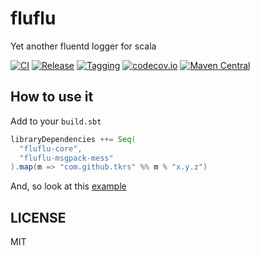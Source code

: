 # fluflu

Yet another fluentd logger for scala

[![CI](https://github.com/tkrs/fluflu/workflows/CI/badge.svg)](https://github.com/tkrs/fluflu/actions?query=workflow%3ACI)
[![Release](https://github.com/tkrs/fluflu/workflows/Release/badge.svg)](https://github.com/tkrs/fluflu/actions?query=workflow%3ARelease)
[![Tagging](https://github.com/tkrs/fluflu/actions/workflows/tagging.yml/badge.svg)](https://github.com/tkrs/fluflu/actions/workflows/tagging.yml)
[![codecov.io](http://codecov.io/github/tkrs/fluflu/coverage.svg?branch=master)](http://codecov.io/github/tkrs/fluflu?branch=master)
[![Maven Central](https://maven-badges.herokuapp.com/maven-central/com.github.tkrs/fluflu-core_2.12/badge.svg)](https://maven-badges.herokuapp.com/maven-central/com.github.tkrs/fluflu-core_2.12)

## How to use it

Add to your `build.sbt`

```scala
libraryDependencies ++= Seq(
  "fluflu-core",
  "fluflu-msgpack-mess"
).map(m => "com.github.tkrs" %% m % "x.y.z")
```

And, so look at this [example](https://github.com/tkrs/fluflu/tree/master/modules/examples/src/main/scala)

## LICENSE

MIT
